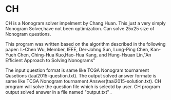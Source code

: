 # CH
CH is a Nonogram solver impelment by Chang Huan. 
This just a very simply Nonogram Solver,have not been optimization.
Can solve 25x25 size of Nonogram questions.

This program was written based on the algorithm described in the following paper:
I.-Chen Wu, Member, IEEE, Der-Johng Sun, Lung-Ping Chen, Kan-Yueh Chen, Ching-Hua Kuo,Hao-Hua Kang, and Hung-Hsuan Lin,"An Efficient Approach to Solving Nonograms"


The input question format is same like TCGA Nonogram tournament Qusetions (taai2015-question.txt).
The output solved answer formate is same like TCGA Nonogram tournament Answer(taai2015-solution.txt).
CH program will solve the question file which is selectd by user.
CH program output solved answer in a file named "output.txt" .
